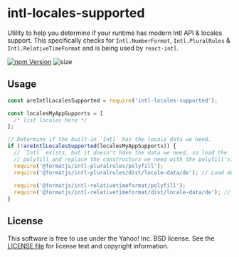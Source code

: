 # intl-locales-supported

Utility to help you determine if your runtime has modern Intl API & locales support. This specifically checks for `Intl.NumberFormat`, `Intl.PluralRules` & `Intl.RelativeTimeFormat` and is being used by `react-intl`.

[![npm Version](https://badgen.net/npm/v/intl-locales-supported)](https://www.npmjs.org/package/intl-locales-supported)
![size](https://badgen.net/bundlephobia/minzip/intl-locales-supported)

## Usage

```js
const areIntlLocalesSupported = require('intl-locales-supported');

const localesMyAppSupports = [
  /* list locales here */
];

// Determine if the built-in `Intl` has the locale data we need.
if (!areIntlLocalesSupported(localesMyAppSupports)) {
  // `Intl` exists, but it doesn't have the data we need, so load the
  // polyfill and replace the constructors we need with the polyfill's.
  require('@formatjs/intl-pluralrules/polyfill');
  require('@formatjs/intl-pluralrules/dist/locale-data/de'); // Load de
  
  require('@formatjs/intl-relativetimeformat/polyfill');
  require('@formatjs/intl-relativetimeformat/dist/locale-data/de'); // Load de
}
```

## License

This software is free to use under the Yahoo! Inc. BSD license.
See the [LICENSE file](https://github.com/formatjs/formatjs/blob/master/packages/intl-locales-supported/LICENSE) for license text and copyright information.
